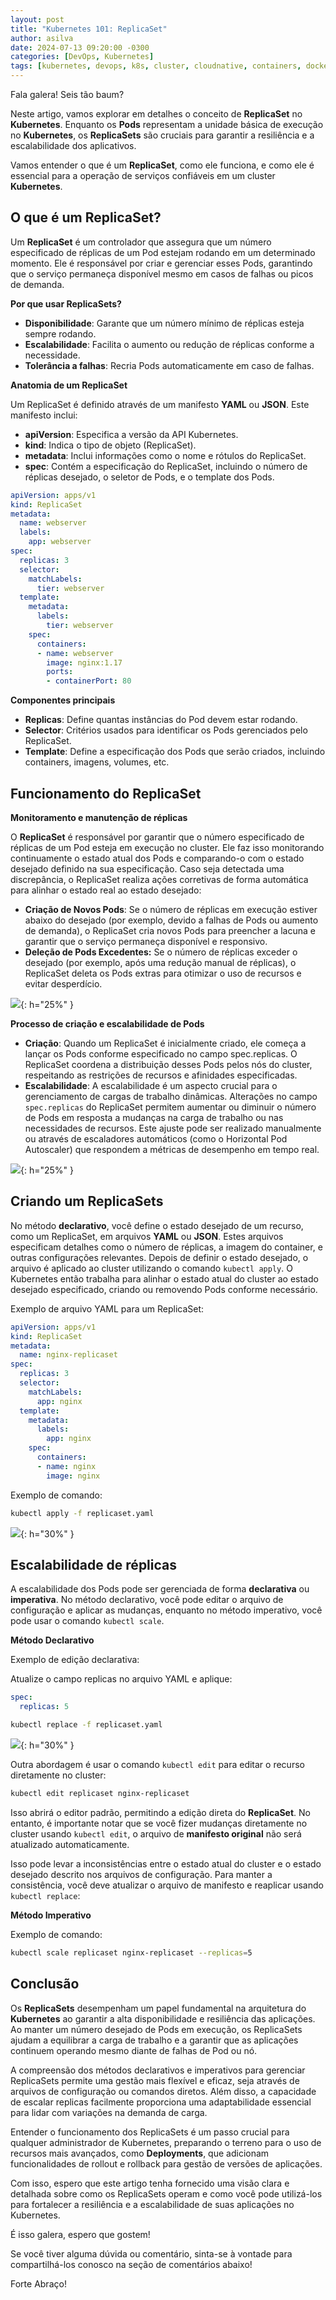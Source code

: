 ```yaml
---
layout: post
title: "Kubernetes 101: ReplicaSet"
author: asilva
date: 2024-07-13 09:20:00 -0300
categories: [DevOps, Kubernetes]
tags: [kubernetes, devops, k8s, cluster, cloudnative, containers, docker, microservices]
---
```


Fala galera! Seis tão baum?

Neste artigo, vamos explorar em detalhes o conceito de **ReplicaSet** no **Kubernetes**. Enquanto os **Pods** representam a unidade básica de execução no **Kubernetes**, os **ReplicaSets** são cruciais para garantir a resiliência e a escalabilidade dos aplicativos. 

Vamos entender o que é um **ReplicaSet**, como ele funciona, e como ele é essencial para a operação de serviços confiáveis em um cluster **Kubernetes**.

## **O que é um ReplicaSet?**

Um **ReplicaSet** é um controlador que assegura que um número especificado de réplicas de um Pod estejam rodando em um determinado momento. Ele é responsável por criar e gerenciar esses Pods, garantindo que o serviço permaneça disponível mesmo em casos de falhas ou picos de demanda.

**Por que usar ReplicaSets?**

- **Disponibilidade**: Garante que um número mínimo de réplicas esteja sempre rodando.
- **Escalabilidade**: Facilita o aumento ou redução de réplicas conforme a necessidade.
- **Tolerância a falhas**: Recria Pods automaticamente em caso de falhas.

**Anatomia de um ReplicaSet**

Um ReplicaSet é definido através de um manifesto **YAML** ou **JSON**. Este manifesto inclui:

- **apiVersion**: Especifica a versão da API Kubernetes.
- **kind**: Indica o tipo de objeto (ReplicaSet).
- **metadata**: Inclui informações como o nome e rótulos do ReplicaSet.
- **spec**: Contém a especificação do ReplicaSet, incluindo o número de réplicas desejado, o seletor de Pods, e o template dos Pods.

````yaml
apiVersion: apps/v1
kind: ReplicaSet
metadata:
  name: webserver
  labels:
    app: webserver
spec:
  replicas: 3
  selector:
    matchLabels:
      tier: webserver
  template:
    metadata:
      labels:
        tier: webserver
    spec:
      containers:
      - name: webserver
        image: nginx:1.17
        ports:
        - containerPort: 80
````

**Componentes principais**

- **Replicas**: Define quantas instâncias do Pod devem estar rodando.
- **Selector**: Critérios usados para identificar os Pods gerenciados pelo ReplicaSet.
- **Template**: Define a especificação dos Pods que serão criados, incluindo containers, imagens, volumes, etc.

## **Funcionamento do ReplicaSet**

**Monitoramento e manutenção de réplicas**

O **ReplicaSet** é responsável por garantir que o número especificado de réplicas de um Pod esteja em execução no cluster. Ele faz isso monitorando continuamente o estado atual dos Pods e comparando-o com o estado desejado definido na sua especificação. Caso seja detectada uma discrepância, o ReplicaSet realiza ações corretivas de forma automática para alinhar o estado real ao estado desejado:

- **Criação de Novos Pods**: Se o número de réplicas em execução estiver abaixo do desejado (por exemplo, devido a falhas de Pods ou aumento de demanda), o ReplicaSet cria novos Pods para preencher a lacuna e garantir que o serviço permaneça disponível e responsivo.
- **Deleção de Pods Excedentes:** Se o número de réplicas exceder o desejado (por exemplo, após uma redução manual de réplicas), o ReplicaSet deleta os Pods extras para otimizar o uso de recursos e evitar desperdício.

![](/assets/img/84/replicaset01.png){: h="25%" }

**Processo de criação e escalabilidade de Pods**

- **Criação**: Quando um ReplicaSet é inicialmente criado, ele começa a lançar os Pods conforme especificado no campo spec.replicas. O ReplicaSet coordena a distribuição desses Pods pelos nós do cluster, respeitando as restrições de recursos e afinidades especificadas.
- **Escalabilidade**: A escalabilidade é um aspecto crucial para o gerenciamento de cargas de trabalho dinâmicas. Alterações no campo `spec.replicas` do ReplicaSet permitem aumentar ou diminuir o número de Pods em resposta a mudanças na carga de trabalho ou nas necessidades de recursos. Este ajuste pode ser realizado manualmente ou através de escaladores automáticos (como o Horizontal Pod Autoscaler) que respondem a métricas de desempenho em tempo real.

![](/assets/img/84/replicaset02.png){: h="25%" }

## **Criando um ReplicaSets**

No método **declarativo**, você define o estado desejado de um recurso, como um ReplicaSet, em arquivos **YAML** ou **JSON**. Estes arquivos especificam detalhes como o número de réplicas, a imagem do container, e outras configurações relevantes. Depois de definir o estado desejado, o arquivo é aplicado ao cluster utilizando o comando `kubectl apply`. O Kubernetes então trabalha para alinhar o estado atual do cluster ao estado desejado especificado, criando ou removendo Pods conforme necessário.

Exemplo de arquivo YAML para um ReplicaSet:

````yaml
apiVersion: apps/v1
kind: ReplicaSet
metadata:
  name: nginx-replicaset
spec:
  replicas: 3
  selector:
    matchLabels:
      app: nginx
  template:
    metadata:
      labels:
        app: nginx
    spec:
      containers:
      - name: nginx
        image: nginx
````

Exemplo de comando:

````bash
kubectl apply -f replicaset.yaml
````

![](/assets/img/84/replicaset03.gif){: h="30%" }

## **Escalabilidade de réplicas**

A escalabilidade dos Pods pode ser gerenciada de forma **declarativa** ou **imperativa**. No método declarativo, você pode editar o arquivo de configuração e aplicar as mudanças, enquanto no método imperativo, você pode usar o comando `kubectl scale`.

**Método Declarativo**

Exemplo de edição declarativa:

Atualize o campo replicas no arquivo YAML e aplique:

````yaml
spec:
  replicas: 5
````

````bash
kubectl replace -f replicaset.yaml
````

![](/assets/img/84/replicaset04.gif){: h="30%" }

Outra abordagem é usar o comando `kubectl edit` para editar o recurso diretamente no cluster:

````bash
kubectl edit replicaset nginx-replicaset
````

Isso abrirá o editor padrão, permitindo a edição direta do **ReplicaSet**. No entanto, é importante notar que se você fizer mudanças diretamente no cluster usando `kubectl edit`, o arquivo de **manifesto original** não será atualizado automaticamente. 

Isso pode levar a inconsistências entre o estado atual do cluster e o estado desejado descrito nos arquivos de configuração. Para manter a consistência, você deve atualizar o arquivo de manifesto e reaplicar usando `kubectl replace`:

**Método Imperativo**

Exemplo de comando:

````bash
kubectl scale replicaset nginx-replicaset --replicas=5
````

## **Conclusão**

Os **ReplicaSets** desempenham um papel fundamental na arquitetura do **Kubernetes** ao garantir a alta disponibilidade e resiliência das aplicações. Ao manter um número desejado de Pods em execução, os ReplicaSets ajudam a equilibrar a carga de trabalho e a garantir que as aplicações continuem operando mesmo diante de falhas de Pod ou nó.

A compreensão dos métodos declarativos e imperativos para gerenciar ReplicaSets permite uma gestão mais flexível e eficaz, seja através de arquivos de configuração ou comandos diretos. Além disso, a capacidade de escalar replicas facilmente proporciona uma adaptabilidade essencial para lidar com variações na demanda de carga.

Entender o funcionamento dos ReplicaSets é um passo crucial para qualquer administrador de Kubernetes, preparando o terreno para o uso de recursos mais avançados, como **Deployments**, que adicionam funcionalidades de rollout e rollback para gestão de versões de aplicações.

Com isso, espero que este artigo tenha fornecido uma visão clara e detalhada sobre como os ReplicaSets operam e como você pode utilizá-los para fortalecer a resiliência e a escalabilidade de suas aplicações no Kubernetes.

É isso galera, espero que gostem!

Se você tiver alguma dúvida ou comentário, sinta-se à vontade para compartilhá-los conosco na seção de comentários abaixo!

Forte Abraço!
